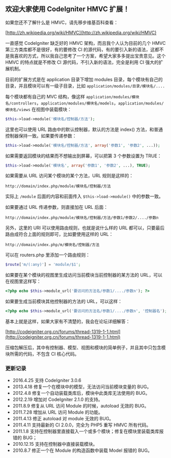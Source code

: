 ## 欢迎大家使用 CodeIgniter HMVC 扩展！


如果您还不了解什么是 HMVC，请先移步维基百科查看：

[http://zh.wikipedia.org/wiki/HMVC](http://zh.wikipedia.org/wiki/HMVC)


一直感觉 CodeIgniter 缺乏好的 HMVC 架构，而且我个人认为目前的几个 HMVC 第三方类库都不是很好，有的要修改 CI 的源代码，有的要引入新的语法，这都不是我喜欢的方式，所以我自己思考了一个方案，希望大家多多提出宝贵意见。这个 HMVC 的特点就是不修改 CI 源代码，不引入新的语法，完全是利用 CI 强大的扩展机制。

目前的扩展方式是在 application 目录下增加 modules 目录，每个模块有自己的目录，并且模块可以有一级子目录，比如 `application/modules/目录/模块名/....`

每个模块都有自己的 MVC 结构，像这样 `application/modules/模块名/controllers`，`application/modules/模块名/models`，`application/modules/模块名/views` 在视图中装载模块：

```php
$this->load->module('模块名/控制器/方法');
```

这里也可以使用 URL 路由中的默认控制器，默认的方法是 index() 方法，和普通控制器保持一致。如果要传递参数：

```php
$this->load->module('模块名/控制器/方法', array('参数1', '参数2', ...));
```

如果需要返回模块的结果而不想输出到屏幕，可以把第 3 个参数设置为 TRUE：

```php
$this->load->module('模块名', array('参数1', '参数2', ...), TRUE);
```

如果需要从 URL 访问某个模块的某个方法，URL 规则是这样的：

```
http://domain/index.php/module/模块名/控制器/方法
```

实际上 `/module` 后面的内容和前面传入 `$this->load->module()` 中的参数一致。

如果要通过 URL 传递参数，则直接加在 URL 后面：

```
http://domain/index.php/module/模块名/控制器/方法/参数1/参数2/..../参数n
```

另外，这里的 URI 可以使用路由规则，也就是说什么样的 URL 都可以，只要最后路由成符合上面的规则即可，比如要使用这样的 URL：

```
http://domain/index.php/m/模块名/控制器/方法
```

可以在 routers.php 里添加一个路由规则：

```php
$route['m/(:any)'] = 'module/$1';
```

如果要在某个模块的视图里生成访问当前模块当前控制器的某方法的 URL，可以在视图里这样写：

```php
<?php echo $this->module_url('要访问的方法名/参数1/..../参数n'); ?>
```

如果要生成当前模块其他控制器的方法的 URL，可以这样：

```php
<?php echo $this->module_url('要访问的方法名/参数1/..../参数n', '控制器名'); ?>
```

基本上就是这样，如果大家有不清楚的，我会在论坛详细解答：

[http://codeigniter.org.cn/forums/thread-1319-1-1.html](http://codeigniter.org.cn/forums/thread-1319-1-1.html)

压缩包解压后，其中有控制器、模型、视图和模块的简单例子，并且其中只包含模块所需的代码，不包含 CI 核心代码。


### 更新记录

- 2016.4.25 支持 CodeIgniter 3.0.6
- 2013.4.18 修复一个在模块中的模型，无法访问当前模块变量的 BUG。
- 2012.4.8 修复一个自动装载类库后，模块中此类库无法使用的 BUG。
- 2012.2.19 增加对 CodeIgniter 2.1.0 的支持。
- 2011.8.9 修复从 URL 访问 Module 的时候，autoload 无效的 BUG。
- 2011.7.28 增加从 URL 访问 Module 的功能。
- 2011.4.13 修正 autoload 对 module 无效的 BUG。
- 2011.4.11 支持最新的 CI 2.0.0，完全为 PHP5 重写 HMVC 所有代码。
- 2011.1.8 支持在控制器里直接载入一个或多个模块；修复在模块里装载类库报错的 BUG；
- 2010.12.15 支持在控制器中直接装载模块。
- 2010.8.7 修正一个在 Module 的构造函数中装载 Model 报错的 BUG。

